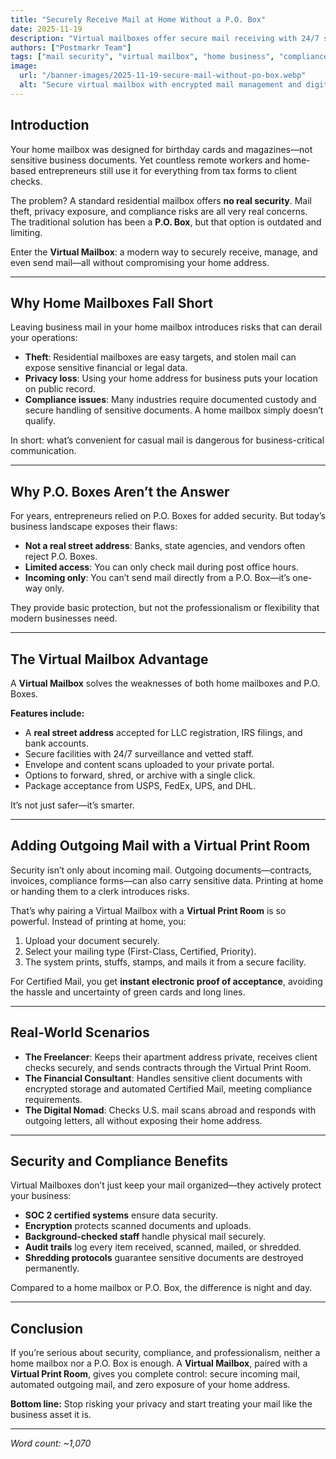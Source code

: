 ```yaml
---
title: "Securely Receive Mail at Home Without a P.O. Box"
date: 2025-11-19
description: "Virtual mailboxes offer secure mail receiving with 24/7 surveillance, digital scanning, and compliance features. Better than P.O. boxes for remote businesses."
authors: ["Postmarkr Team"]
tags: ["mail security", "virtual mailbox", "home business", "compliance"]
image:
  url: "/banner-images/2025-11-19-secure-mail-without-po-box.webp"
  alt: "Secure virtual mailbox with encrypted mail management and digital scanning"
---
```


## Introduction

Your home mailbox was designed for birthday cards and magazines—not sensitive business documents. Yet countless remote workers and home-based entrepreneurs still use it for everything from tax forms to client checks.  

The problem? A standard residential mailbox offers **no real security**. Mail theft, privacy exposure, and compliance risks are all very real concerns. The traditional solution has been a **P.O. Box**, but that option is outdated and limiting.  

Enter the **Virtual Mailbox**: a modern way to securely receive, manage, and even send mail—all without compromising your home address.  

---

## Why Home Mailboxes Fall Short

Leaving business mail in your home mailbox introduces risks that can derail your operations:  

- **Theft**: Residential mailboxes are easy targets, and stolen mail can expose sensitive financial or legal data.  
- **Privacy loss**: Using your home address for business puts your location on public record.  
- **Compliance issues**: Many industries require documented custody and secure handling of sensitive documents. A home mailbox simply doesn’t qualify.  

In short: what’s convenient for casual mail is dangerous for business-critical communication.  

---

## Why P.O. Boxes Aren’t the Answer

For years, entrepreneurs relied on P.O. Boxes for added security. But today’s business landscape exposes their flaws:  

- **Not a real street address**: Banks, state agencies, and vendors often reject P.O. Boxes.  
- **Limited access**: You can only check mail during post office hours.  
- **Incoming only**: You can’t send mail directly from a P.O. Box—it’s one-way only.  

They provide basic protection, but not the professionalism or flexibility that modern businesses need.  

---

## The Virtual Mailbox Advantage

A **Virtual Mailbox** solves the weaknesses of both home mailboxes and P.O. Boxes.  

**Features include:**  
- A **real street address** accepted for LLC registration, IRS filings, and bank accounts.  
- Secure facilities with 24/7 surveillance and vetted staff.  
- Envelope and content scans uploaded to your private portal.  
- Options to forward, shred, or archive with a single click.  
- Package acceptance from USPS, FedEx, UPS, and DHL.  

It’s not just safer—it’s smarter.  

---

## Adding Outgoing Mail with a Virtual Print Room

Security isn’t only about incoming mail. Outgoing documents—contracts, invoices, compliance forms—can also carry sensitive data. Printing at home or handing them to a clerk introduces risks.  

That’s why pairing a Virtual Mailbox with a **Virtual Print Room** is so powerful. Instead of printing at home, you:  

1. Upload your document securely.  
2. Select your mailing type (First-Class, Certified, Priority).  
3. The system prints, stuffs, stamps, and mails it from a secure facility.  

For Certified Mail, you get **instant electronic proof of acceptance**, avoiding the hassle and uncertainty of green cards and long lines.  

---

## Real-World Scenarios

- **The Freelancer**: Keeps their apartment address private, receives client checks securely, and sends contracts through the Virtual Print Room.  
- **The Financial Consultant**: Handles sensitive client documents with encrypted storage and automated Certified Mail, meeting compliance requirements.  
- **The Digital Nomad**: Checks U.S. mail scans abroad and responds with outgoing letters, all without exposing their home address.  

---

## Security and Compliance Benefits

Virtual Mailboxes don’t just keep your mail organized—they actively protect your business:  

- **SOC 2 certified systems** ensure data security.  
- **Encryption** protects scanned documents and uploads.  
- **Background-checked staff** handle physical mail securely.  
- **Audit trails** log every item received, scanned, mailed, or shredded.  
- **Shredding protocols** guarantee sensitive documents are destroyed permanently.  

Compared to a home mailbox or P.O. Box, the difference is night and day.  

---

## Conclusion

If you’re serious about security, compliance, and professionalism, neither a home mailbox nor a P.O. Box is enough. A **Virtual Mailbox**, paired with a **Virtual Print Room**, gives you complete control: secure incoming mail, automated outgoing mail, and zero exposure of your home address.  

**Bottom line:** Stop risking your privacy and start treating your mail like the business asset it is.  

---
*Word count: ~1,070*
